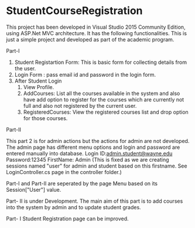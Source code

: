 # StudentCourseRegistration
This project has been developed in Visual Studio 2015 Community Edition, using ASP.Net MVC architecture. It has the following functionalities.
This is just a simple project and developed as part of the academic program.

Part-I
1. Student Registartion Form: This is basic form for collecting details from the user.
2. Login Form : pass email id and password in the login form.
3. After Student Login
    1. View Profile.
    2. AddCourses: List all the courses available in the system and also have add option to register for the courses which are currently not full and also not registered by the current user.
    3. RegisteredCourses: View the registered courses list and drop option for those courses.
    
Part-II 

This part 2 is for admin actions but the actions for admin are not developed. The admin page has different menu options and login and password are entered manually into database.
Login ID:admin.student@wayne.edu
Password:12345
FirstName: Admin (This is fixed as we are creating sessions named "user" for admin and student based on this firstname. See LoginController.cs page in the controller folder.) 

Part-I and Part-II are seperated by the page Menu based on its  Session["User"] value.

Part- II is under Development. The main aim of this part is to add courses into the system by admin and to update student grades.

Part- I Student Registration page can be improved.
